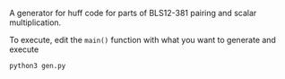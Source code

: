 A generator for huff code for parts of BLS12-381 pairing and scalar multiplication.

To execute, edit the `main()` function with what you want to generate and execute
```
python3 gen.py
```